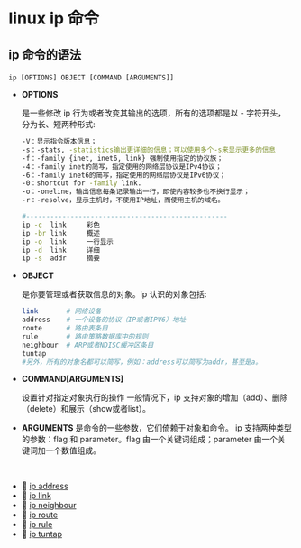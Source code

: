 # linux ip 命令

## ip 命令的语法

​`ip [OPTIONS] OBJECT [COMMAND [ARGUMENTS]]`​

* **OPTIONS**

  是一些修改 ip 行为或者改变其输出的选项，所有的选项都是以 - 字符开头，分为长、短两种形式:

  ```bash
  -V：显示指令版本信息；
  -s：-stats, -statistics输出更详细的信息；可以使用多个-s来显示更多的信息
  -f：-family {inet, inet6, link} 强制使用指定的协议族；
  -4：-family inet的简写，指定使用的网络层协议是IPv4协议；
  -6：-family inet6的简写，指定使用的网络层协议是IPv6协议；
  -0：shortcut for -family link.
  -o：-oneline，输出信息每条记录输出一行，即使内容较多也不换行显示；
  -r：-resolve，显示主机时，不使用IP地址，而使用主机的域名。

  #--------------------------------------------------
  ip -c  link     彩色
  ip -br link     概述
  ip -o  link     一行显示
  ip -d  link     详细
  ip -s  addr     摘要
  ```

* **OBJECT**

  是你要管理或者获取信息的对象。ip 认识的对象包括:

  ```bash
  link       # 网络设备
  address    # 一个设备的协议（IP或者IPV6）地址
  route      # 路由表条目
  rule       # 路由策略数据库中的规则
  neighbour  # ARP或者NDISC缓冲区条目
  tuntap
  #另外，所有的对象名都可以简写，例如：address可以简写为addr，甚至是a。
  ```

* **COMMAND[ARGUMENTS]**   

  设置针对指定对象执行的操作
  一般情况下，ip 支持对象的增加（add）、删除（delete）和展示（show或者list）。

* **ARGUMENTS** 
  是命令的一些参数，它们倚赖于对象和命令。
  ip 支持两种类型的参数：flag 和 parameter。flag 由一个关键词组成；parameter 由一个关键词加一个数值组成。

‍

* 📄 [ip address](linux%20ip%20命令/ip%20address.md)
* 📄 [ip link](linux%20ip%20命令/ip%20link.md)
* 📄 [ip neighbour](linux%20ip%20命令/ip%20neighbour.md)
* 📄 [ip route](linux%20ip%20命令/ip%20route.md)
* 📄 [ip rule](linux%20ip%20命令/ip%20rule.md)
* 📄 [ip tuntap](linux%20ip%20命令/ip%20tuntap.md)

‍
